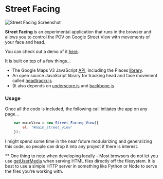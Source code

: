 Street Facing
==========

![Street Facing Screenshot](https://dl.dropbox.com/u/12445335/street-facing.png)

**Street Facing** is an experimental application that runs in the browser and allows you to control the POV on Google Street View with movements of your face and head.

You can check out a demo of it [here](http://alexhancock.com/street-facing/).

It is built on top of a few things...

* The Google Maps V3 JavaScript [API](https://developers.google.com/maps/documentation/javascript/), including the Places [library](https://developers.google.com/maps/documentation/javascript/places).
* An open source JavaScript library for tracking head and face movement called [headtrackr.js](https://github.com/auduno/headtrackr)
* (It also depends on [underscore.js](http://underscorejs.org) and [backbone.js](http://backbonejs.org)

### Usage ###

Once all the code is included, the following call initiates the app on any page...
```js
    var mainView = new Street_Facing_View({
        el: '#main_street_view'
    });
```

I might spend some time in the near future modularizing and generalizing this code, so people can drop it into any project if there is interest.

** One thing to note when developing locally - Most browsers do not let you use [getUserMedia](http://dev.w3.org/2011/webrtc/editor/getusermedia.html) when serving HTML files directly off the filesystem. It is best to use a simple HTTP server in something like Python or Node to serve the files you're working with.
